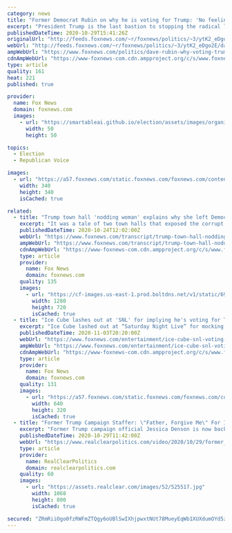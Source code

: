 ```yaml
---
category: news
title: "Former Democrat Rubin on why he is voting for Trump: 'No feeling of patriotism' on the left anymore"
excerpt: "President Trump is the last bastion to stopping the radical left, talk show host Dave Rubin said Thursday."
publishedDateTime: 2020-10-29T15:41:26Z
originalUrl: "http://feeds.foxnews.com/~r/foxnews/politics/~3/ytK2_eDgo2E/dave-rubin-why-voting-trump-no-feeling-patriotism-left-biden"
webUrl: "http://feeds.foxnews.com/~r/foxnews/politics/~3/ytK2_eDgo2E/dave-rubin-why-voting-trump-no-feeling-patriotism-left-biden"
ampWebUrl: "https://www.foxnews.com/politics/dave-rubin-why-voting-trump-no-feeling-patriotism-left-biden.amp"
cdnAmpWebUrl: "https://www-foxnews-com.cdn.ampproject.org/c/s/www.foxnews.com/politics/dave-rubin-why-voting-trump-no-feeling-patriotism-left-biden.amp"
type: article
quality: 161
heat: 221
published: true

provider:
  name: Fox News
  domain: foxnews.com
  images:
    - url: "https://smartableai.github.io/election/assets/images/organizations/foxnews.com-50x50.jpg"
      width: 50
      height: 50

topics:
  - Election
  - Republican Voice

images:
  - url: "https://a57.foxnews.com/static.foxnews.com/foxnews.com/content/uploads/2020/10/340/340/image-5.png?ve=1&tl=1"
    width: 340
    height: 340
    isCached: true

related:
  - title: "Trump town hall 'nodding woman' explains why she left Democratic Party"
    excerpt: "It was a tale of two town halls that exposed the corrupt, the dishonest, abusively biased media mob in real time. Over there at ABC, Joe Biden predictably coddled by the network's chief Democrat, little Georgie Stephanopoulos."
    publishedDateTime: 2020-10-24T12:02:00Z
    webUrl: "https://www.foxnews.com/transcript/trump-town-hall-nodding-woman-explains-why-she-left-democratic-party"
    ampWebUrl: "https://www.foxnews.com/transcript/trump-town-hall-nodding-woman-explains-why-she-left-democratic-party.amp"
    cdnAmpWebUrl: "https://www-foxnews-com.cdn.ampproject.org/c/s/www.foxnews.com/transcript/trump-town-hall-nodding-woman-explains-why-she-left-democratic-party.amp"
    type: article
    provider:
      name: Fox News
      domain: foxnews.com
    quality: 135
    images:
      - url: "https://cf-images.us-east-1.prod.boltdns.net/v1/static/694940094001/51022276-6559-4a62-b0df-600aea903753/5c186c01-c853-4d7e-a585-af3ca2bf75af/1280x720/match/image.jpg"
        width: 1280
        height: 720
        isCached: true
  - title: "Ice Cube lashes out at 'SNL' for implying he's voting for Trump out of 'greed'"
    excerpt: "Ice Cube lashed out at “Saturday Night Live” for mocking him during its Halloween episode cold open about working with Donald Trump."
    publishedDateTime: 2020-11-03T20:20:00Z
    webUrl: "https://www.foxnews.com/entertainment/ice-cube-snl-voting-trump-taxes-low-reduce"
    ampWebUrl: "https://www.foxnews.com/entertainment/ice-cube-snl-voting-trump-taxes-low-reduce.amp"
    cdnAmpWebUrl: "https://www-foxnews-com.cdn.ampproject.org/c/s/www.foxnews.com/entertainment/ice-cube-snl-voting-trump-taxes-low-reduce.amp"
    type: article
    provider:
      name: Fox News
      domain: foxnews.com
    quality: 131
    images:
      - url: "https://a57.foxnews.com/static.foxnews.com/foxnews.com/content/uploads/2020/10/640/320/Ice-Cube1.jpg?ve=1&tl=1"
        width: 640
        height: 320
        isCached: true
  - title: "Former Trump Campaign Staffer: \"Father, Forgive Me\" For I Believed Him In His Con"
    excerpt: "Former Trump campaign official Jessica Denson is now backing former Vice President Joe Biden for president, calling the Trump campaign a \"vile, self-serving branding exercise\" for Trump and his family."
    publishedDateTime: 2020-10-29T11:42:00Z
    webUrl: "https://www.realclearpolitics.com/video/2020/10/29/former_trump_campaign_staffer_father_forgive_me_for_i_believed_him_in_his_con.html"
    type: article
    provider:
      name: RealClearPolitics
      domain: realclearpolitics.com
    quality: 60
    images:
      - url: "https://assets.realclear.com/images/52/525517.jpg"
        width: 1068
        height: 800
        isCached: true

secured: "ZRmRiiOgo0fzRWFmZTQgy6oUBlSwIXhjpwxtNUt78MueyEqWb1XUXdumOYd5z/gMBUGgFMQcnwJQ+fuukON8WhN9iwNBRmBy1ayZLnvDsXNQR6rE3SyZwqN1Sh0qDfCexLhwcbCXKanTwbOJBVw58g+tTKyMg6ZAo0gWTjeVfrRkfWTZ5lsA5Ilbj7De8/U8dKCGLgopBgzMq0uuw0Q9C+EPil3LatKK3sNSSzGrk8FCM5A3SYsqdJp0hdMnLtJUYyBvbAFzgQ+J2eh0LpA+AvmO5FyZpYwBWJ5CbIw1HcbxzzvbAJFPKR2OkfftNRizkwnENjx0E2k4quzbl829/LH0oRn6yiYm1NGQs6t0jdk=;DNC/dH5unrj4CCgBMfjCkQ=="
---
```


